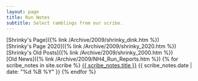 ```yaml
---
layout: page
title: Run Notes
subtitle: Select ramblings from our scribe.
---
```

[Shrinky's Page]({% link /Archive/2009/shrinky_dink.htm %}) \
[Shrinky's Page 2020]({% link /Archive/2009/shrinky_2020.htm %}) \
[Shrinky's Old Posts]({% link /Archive/2009/shrinky_2000.htm %}) \
[Old News]({% link /Archive/2009/NH4_Run_Reports.htm %}) 
{% for scribe_notes in site.scribe %}
  <span class="post-teaser__title">
    <a href="{{ scribe_notes.url | prepend: site.baseurl }}">{{ scribe_notes.title }}</a>
    </span>
<span class="post-teaser__date">{{ scribe_notes.date | date: "%d %B %Y" }}</span>
{% endfor %}